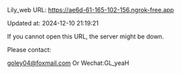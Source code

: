Lily_web URL: https://ae6d-61-165-102-156.ngrok-free.app

Updated at: 2024-12-10 21:19:21

If you cannot open this URL, the server might be down.

Please contact: 

goley04@foxmail.com Or Wechat:GL_yeaH